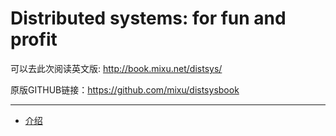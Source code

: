 # Distributed systems: for fun and profit

可以去此次阅读英文版: http://book.mixu.net/distsys/

原版GITHUB链接：https://github.com/mixu/distsysbook

- - -


- [介绍](0_index.md)